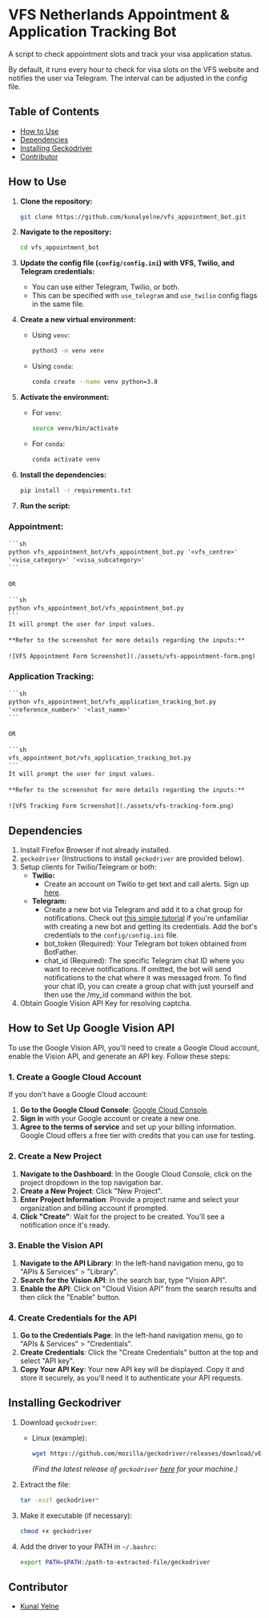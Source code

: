 # VFS Netherlands Appointment & Application Tracking Bot

A script to check appointment slots and track your visa application status.

By default, it runs every hour to check for visa slots on the VFS website and notifies the user via Telegram. The interval can be adjusted in the config file.

## Table of Contents

- [How to Use](#how-to-use)
- [Dependencies](#dependencies)
- [Installing Geckodriver](#installing-geckodriver)
- [Contributor](#contributor)

## How to Use

1. **Clone the repository:**
    ```sh
    git clone https://github.com/kunalyelne/vfs_appointment_bot.git
    ```

2. **Navigate to the repository:**
    ```sh
    cd vfs_appointment_bot
    ```

3. **Update the config file (`config/config.ini`) with VFS, Twilio, and Telegram credentials:**
    - You can use either Telegram, Twilio, or both.
    - This can be specified with `use_telegram` and `use_twilio` config flags in the same file.

4. **Create a new virtual environment:**
    - Using `venv`:
      ```sh
      python3 -m venv venv
      ```
    - Using `conda`:
      ```sh
      conda create --name venv python=3.8
      ```

5. **Activate the environment:**
    - For `venv`:
      ```sh
      source venv/bin/activate
      ```
    - For `conda`:
      ```sh
      conda activate venv
      ```

6. **Install the dependencies:**
    ```sh
    pip install -r requirements.txt
    ```

7. **Run the script:**

### Appointment:
    ```sh
    python vfs_appointment_bot/vfs_appointment_bot.py '<vfs_centre>' '<visa_category>' '<visa_subcategory>'
    ```

    OR

    ```sh
    python vfs_appointment_bot/vfs_appointment_bot.py
    ```
    It will prompt the user for input values.

    **Refer to the screenshot for more details regarding the inputs:**

    ![VFS Appointment Form Screenshot](./assets/vfs-appointment-form.png)

### Application Tracking:
    ```sh
    python vfs_appointment_bot/vfs_application_tracking_bot.py '<reference_number>' '<last_name>'
    ```

    OR

    ```sh
    vfs_appointment_bot/vfs_application_tracking_bot.py
    ```
    It will prompt the user for input values.

    **Refer to the screenshot for more details regarding the inputs:**

    ![VFS Tracking Form Screenshot](./assets/vfs-tracking-form.png)

## Dependencies

1. Install Firefox Browser if not already installed.
2. `geckodriver` (Instructions to install `geckodriver` are provided below).
3. Setup clients for Twilio/Telegram or both:
    - **Twilio:**
      - Create an account on Twilio to get text and call alerts. Sign up [here](https://www.twilio.com/try-twilio).
    - **Telegram:**
      - Create a new bot via Telegram and add it to a chat group for notifications. Check out [this simple tutorial](https://medium.com/codex/using-python-to-send-telegram-messages-in-3-simple-steps-419a8b5e5e2) if you're unfamiliar with creating a new bot and getting its credentials. Add the bot's credentials to the `config/config.ini` file.
      - bot_token (Required): Your Telegram bot token obtained from BotFather.
      - chat_id (Required): The specific Telegram chat ID where you want to receive notifications. If omitted, the bot will send notifications to the chat where it was messaged from. To find your chat ID, you can create a group chat with just yourself and then use the /my_id command within the bot.
4. Obtain Google Vision API Key for resolving captcha.

## How to Set Up Google Vision API

To use the Google Vision API, you'll need to create a Google Cloud account, enable the Vision API, and generate an API key. Follow these steps:

### 1. Create a Google Cloud Account

If you don't have a Google Cloud account:

1. **Go to the Google Cloud Console**: [Google Cloud Console](https://console.cloud.google.com/).
2. **Sign in** with your Google account or create a new one.
3. **Agree to the terms of service** and set up your billing information. Google Cloud offers a free tier with credits that you can use for testing.

### 2. Create a New Project

1. **Navigate to the Dashboard**: In the Google Cloud Console, click on the project dropdown in the top navigation bar.
2. **Create a New Project**: Click "New Project".
3. **Enter Project Information**: Provide a project name and select your organization and billing account if prompted.
4. **Click "Create"**: Wait for the project to be created. You'll see a notification once it's ready.

### 3. Enable the Vision API

1. **Navigate to the API Library**: In the left-hand navigation menu, go to "APIs & Services" > "Library".
2. **Search for the Vision API**: In the search bar, type "Vision API".
3. **Enable the API**: Click on "Cloud Vision API" from the search results and then click the "Enable" button.

### 4. Create Credentials for the API

1. **Go to the Credentials Page**: In the left-hand navigation menu, go to "APIs & Services" > "Credentials".
2. **Create Credentials**: Click the "Create Credentials" button at the top and select "API key".
3. **Copy Your API Key**: Your new API key will be displayed. Copy it and store it securely, as you'll need it to authenticate your API requests.

## Installing Geckodriver

1. Download `geckodriver`:
    - Linux (example):
      ```sh
      wget https://github.com/mozilla/geckodriver/releases/download/v0.18.0/geckodriver-v0.18.0-linux64.tar.gz
      ```
      *(Find the latest release of `geckodriver` [here](https://github.com/mozilla/geckodriver/releases) for your machine.)*

2. Extract the file:
    ```sh
    tar -xvzf geckodriver*
    ```

3. Make it executable (if necessary):
    ```sh
    chmod +x geckodriver
    ```

4. Add the driver to your PATH in `~/.bashrc`:
    ```sh
    export PATH=$PATH:/path-to-extracted-file/geckodriver
    ```

## Contributor

- [Kunal Yelne](https://github.com/kunalyelne/)
